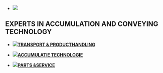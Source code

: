 - ![](https://polyketting.nl/storage/58F40D9EB89AA15105B825AFA2B737AE3A1ADCBEC3B3084C5035A1E26584CBC3/2d284200c5264b61b8ee15a2cde534bd/png/media/d231e08888ad45aa954f6efcb97da37b/1081428308.png)


## EXPERTS IN ACCUMULATION AND CONVEYING TECHNOLOGY

- [![](https://polyketting.nl/storage/2C66CF5C992790EA87FD5347E53C6D2308531DE98B7731BA531E1A5E58FFC0EE/2e1c3d3b6e91437d90b61b8fd6651e93/368-246-0-jpg.Jpeg/media/a2e9c79565b045038756740fb23c1a88/Gripper.jpeg)](https://polyketting.nl/Onze-Producten/transport-producthandling "TRANSPORT & PRODUCTHANDLING")[**TRANSPORT & PRODUCTHANDLING**](https://polyketting.nl/Onze-Producten/transport-producthandling "TRANSPORT & PRODUCTHANDLING")

- [![](https://polyketting.nl/storage/E6DC1C6EF9226E5BEF873D229E0EFF7409B6AB6A60C1625D1736D895AF163D53/0a406a911d014f2cb2fb4ca990dde088/313-245-0-jpg.Jpeg/media/77f046f88e194777bf49a6801f39fec6/FTms%20B_J.jpeg)](https://polyketting.nl/Onze-Producten/accumulatie-technologie "﻿﻿ACCUMULATIE TECHNOLOGIE")[**﻿﻿ACCUMULATIE TECHNOLOGIE**](https://polyketting.nl/Onze-Producten/accumulatie-technologie "﻿﻿ACCUMULATIE TECHNOLOGIE")

- [![](https://polyketting.nl/storage/F1F964194824CDB1AFBF865BF860409816B9939FFDC972CFA99934DA289584B8/40781ae3f41d4ffd91fe4a9f7568429b/371-246-0-png.Png/media/57be7fe75549433ab90ffe94af03c732/5793863_orig.png)](https://polyketting.nl/Onze-Producten/parts-service "﻿PARTS & ​SERVICE")[**﻿PARTS & ​SERVICE**](https://polyketting.nl/Onze-Producten/parts-service "﻿PARTS & ​SERVICE")